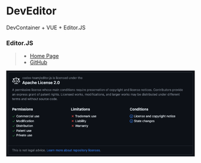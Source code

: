 # DevEditor
DevContainer + VUE + Editor.JS

### Editor.JS
> - [Home Page](https://editorjs.io/)
> - [GitHub](https://github.com/codex-team/editor.js)

<img src="./image/LICENSE.png" width="1000"></img>
